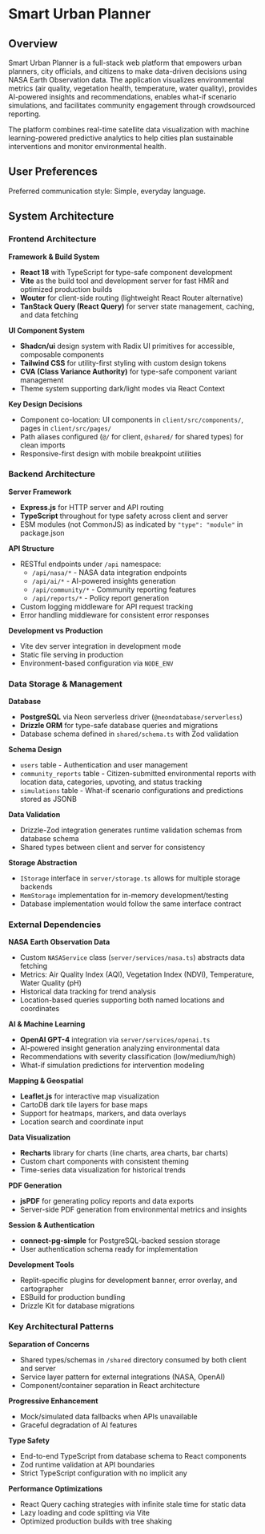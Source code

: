 # Smart Urban Planner

## Overview

Smart Urban Planner is a full-stack web platform that empowers urban planners, city officials, and citizens to make data-driven decisions using NASA Earth Observation data. The application visualizes environmental metrics (air quality, vegetation health, temperature, water quality), provides AI-powered insights and recommendations, enables what-if scenario simulations, and facilitates community engagement through crowdsourced reporting.

The platform combines real-time satellite data visualization with machine learning-powered predictive analytics to help cities plan sustainable interventions and monitor environmental health.

## User Preferences

Preferred communication style: Simple, everyday language.

## System Architecture

### Frontend Architecture

**Framework & Build System**
- **React 18** with TypeScript for type-safe component development
- **Vite** as the build tool and development server for fast HMR and optimized production builds
- **Wouter** for client-side routing (lightweight React Router alternative)
- **TanStack Query (React Query)** for server state management, caching, and data fetching

**UI Component System**
- **Shadcn/ui** design system with Radix UI primitives for accessible, composable components
- **Tailwind CSS** for utility-first styling with custom design tokens
- **CVA (Class Variance Authority)** for type-safe component variant management
- Theme system supporting dark/light modes via React Context

**Key Design Decisions**
- Component co-location: UI components in `client/src/components/`, pages in `client/src/pages/`
- Path aliases configured (`@/` for client, `@shared/` for shared types) for clean imports
- Responsive-first design with mobile breakpoint utilities

### Backend Architecture

**Server Framework**
- **Express.js** for HTTP server and API routing
- **TypeScript** throughout for type safety across client and server
- ESM modules (not CommonJS) as indicated by `"type": "module"` in package.json

**API Structure**
- RESTful endpoints under `/api` namespace:
  - `/api/nasa/*` - NASA data integration endpoints
  - `/api/ai/*` - AI-powered insights generation
  - `/api/community/*` - Community reporting features
  - `/api/reports/*` - Policy report generation
- Custom logging middleware for API request tracking
- Error handling middleware for consistent error responses

**Development vs Production**
- Vite dev server integration in development mode
- Static file serving in production
- Environment-based configuration via `NODE_ENV`

### Data Storage & Management

**Database**
- **PostgreSQL** via Neon serverless driver (`@neondatabase/serverless`)
- **Drizzle ORM** for type-safe database queries and migrations
- Database schema defined in `shared/schema.ts` with Zod validation

**Schema Design**
- `users` table - Authentication and user management
- `community_reports` table - Citizen-submitted environmental reports with location data, categories, upvoting, and status tracking
- `simulations` table - What-if scenario configurations and predictions stored as JSONB

**Data Validation**
- Drizzle-Zod integration generates runtime validation schemas from database schema
- Shared types between client and server for consistency

**Storage Abstraction**
- `IStorage` interface in `server/storage.ts` allows for multiple storage backends
- `MemStorage` implementation for in-memory development/testing
- Database implementation would follow the same interface contract

### External Dependencies

**NASA Earth Observation Data**
- Custom `NASAService` class (`server/services/nasa.ts`) abstracts data fetching
- Metrics: Air Quality Index (AQI), Vegetation Index (NDVI), Temperature, Water Quality (pH)
- Historical data tracking for trend analysis
- Location-based queries supporting both named locations and coordinates

**AI & Machine Learning**
- **OpenAI GPT-4** integration via `server/services/openai.ts`
- AI-powered insight generation analyzing environmental data
- Recommendations with severity classification (low/medium/high)
- What-if simulation predictions for intervention modeling

**Mapping & Geospatial**
- **Leaflet.js** for interactive map visualization
- CartoDB dark tile layers for base maps
- Support for heatmaps, markers, and data overlays
- Location search and coordinate input

**Data Visualization**
- **Recharts** library for charts (line charts, area charts, bar charts)
- Custom chart components with consistent theming
- Time-series data visualization for historical trends

**PDF Generation**
- **jsPDF** for generating policy reports and data exports
- Server-side PDF generation from environmental metrics and insights

**Session & Authentication**
- **connect-pg-simple** for PostgreSQL-backed session storage
- User authentication schema ready for implementation

**Development Tools**
- Replit-specific plugins for development banner, error overlay, and cartographer
- ESBuild for production bundling
- Drizzle Kit for database migrations

### Key Architectural Patterns

**Separation of Concerns**
- Shared types/schemas in `/shared` directory consumed by both client and server
- Service layer pattern for external integrations (NASA, OpenAI)
- Component/container separation in React architecture

**Progressive Enhancement**
- Mock/simulated data fallbacks when APIs unavailable
- Graceful degradation of AI features

**Type Safety**
- End-to-end TypeScript from database schema to React components
- Zod runtime validation at API boundaries
- Strict TypeScript configuration with no implicit any

**Performance Optimizations**
- React Query caching strategies with infinite stale time for static data
- Lazy loading and code splitting via Vite
- Optimized production builds with tree shaking